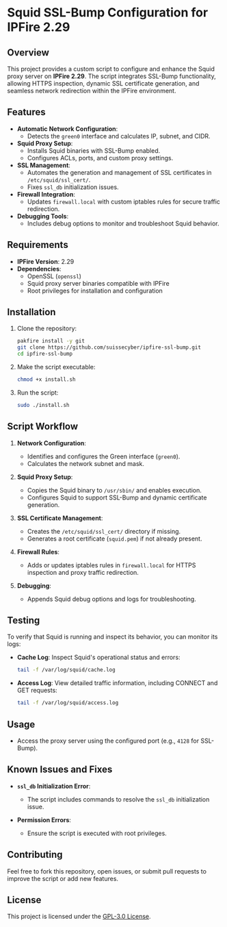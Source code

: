 # Squid SSL-Bump Configuration for IPFire 2.29

## Overview
This project provides a custom script to configure and enhance the Squid proxy server on **IPFire 2.29**. 
The script integrates SSL-Bump functionality, allowing HTTPS inspection, dynamic SSL certificate generation, 
and seamless network redirection within the IPFire environment.

## Features
- **Automatic Network Configuration**:
  - Detects the `green0` interface and calculates IP, subnet, and CIDR.
- **Squid Proxy Setup**:
  - Installs Squid binaries with SSL-Bump enabled.
  - Configures ACLs, ports, and custom proxy settings.
- **SSL Management**:
  - Automates the generation and management of SSL certificates in `/etc/squid/ssl_cert/`.
  - Fixes `ssl_db` initialization issues.
- **Firewall Integration**:
  - Updates `firewall.local` with custom iptables rules for secure traffic redirection.
- **Debugging Tools**:
  - Includes debug options to monitor and troubleshoot Squid behavior.

## Requirements
- **IPFire Version**: 2.29
- **Dependencies**:
  - OpenSSL (`openssl`)
  - Squid proxy server binaries compatible with IPFire
  - Root privileges for installation and configuration

## Installation
1. Clone the repository:
   ```bash
   pakfire install -y git
   git clone https://github.com/suissecyber/ipfire-ssl-bump.git
   cd ipfire-ssl-bump
   ```

2. Make the script executable:
   ```bash
   chmod +x install.sh
   ```

3. Run the script:
   ```bash
   sudo ./install.sh
   ```

## Script Workflow
1. **Network Configuration**:
   - Identifies and configures the Green interface (`green0`).
   - Calculates the network subnet and mask.

2. **Squid Proxy Setup**:
   - Copies the Squid binary to `/usr/sbin/` and enables execution.
   - Configures Squid to support SSL-Bump and dynamic certificate generation.

3. **SSL Certificate Management**:
   - Creates the `/etc/squid/ssl_cert/` directory if missing.
   - Generates a root certificate (`squid.pem`) if not already present.

4. **Firewall Rules**:
   - Adds or updates iptables rules in `firewall.local` for HTTPS inspection and proxy traffic redirection.

5. **Debugging**:
   - Appends Squid debug options and logs for troubleshooting.

## Testing
To verify that Squid is running and inspect its behavior, you can monitor its logs:

- **Cache Log**: Inspect Squid's operational status and errors:
  ```bash
  tail -f /var/log/squid/cache.log
  ```

- **Access Log**: View detailed traffic information, including CONNECT and GET requests:
  ```bash
  tail -f /var/log/squid/access.log
  ```

## Usage
- Access the proxy server using the configured port (e.g., `4128` for SSL-Bump).

## Known Issues and Fixes
- **`ssl_db` Initialization Error**:
  - The script includes commands to resolve the `ssl_db` initialization issue.

- **Permission Errors**:
  - Ensure the script is executed with root privileges.

## Contributing
Feel free to fork this repository, open issues, or submit pull requests to improve the script or add new features.

## License
This project is licensed under the [GPL-3.0 License](https://www.gnu.org/licenses/gpl-3.0.en.html).
